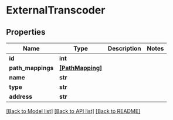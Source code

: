 # ExternalTranscoder


## Properties

Name | Type | Description | Notes
------------ | ------------- | ------------- | -------------
**id** | **int** |  | 
**path_mappings** | [**[PathMapping]**](PathMapping.md) |  | 
**name** | **str** |  | 
**type** | **str** |  | 
**address** | **str** |  | 

[[Back to Model list]](../#documentation-for-models) [[Back to API list]](../#documentation-for-api-endpoints) [[Back to README]](../)


